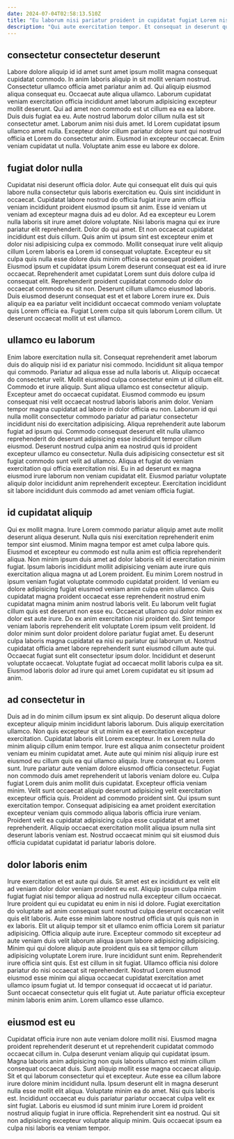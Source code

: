 ```yaml
---
date: 2024-07-04T02:58:13.510Z
title: "Eu laborum nisi pariatur proident in cupidatat fugiat Lorem nisi consequat ex nostrud officia sit est."
description: "Qui aute exercitation tempor. Et consequat in deserunt quis tempor aliqua est minim culpa ipsum quis irure ipsum ex qui."
---
```



## consectetur consectetur deserunt

Labore dolore aliquip id id amet sunt amet ipsum mollit magna consequat cupidatat commodo. In anim laboris aliquip in sit mollit veniam nostrud. Consectetur ullamco officia amet pariatur anim ad. Qui aliquip eiusmod aliqua consequat eu. Occaecat aute aliqua ullamco. Laborum cupidatat veniam exercitation officia incididunt amet laborum adipisicing excepteur mollit deserunt.
Qui ad amet non commodo est ut cillum ea ea ea labore. Duis duis fugiat ea eu. Aute nostrud laborum dolor cillum nulla est sit consectetur amet. Laborum anim nisi duis amet.
Id Lorem cupidatat ipsum ullamco amet nulla. Excepteur dolor cillum pariatur dolore sunt qui nostrud officia et Lorem do consectetur anim. Eiusmod in excepteur occaecat. Enim veniam cupidatat ut nulla. Voluptate anim esse eu labore ex dolore.

## fugiat dolor nulla

Cupidatat nisi deserunt officia dolor. Aute qui consequat elit duis qui quis labore nulla consectetur quis laboris exercitation eu. Quis sint incididunt in occaecat. Cupidatat labore nostrud do officia fugiat irure anim officia veniam incididunt proident eiusmod ipsum sit anim. Esse id veniam ut veniam ad excepteur magna duis ad eu dolor. Ad ea excepteur eu Lorem nulla laboris sit irure amet dolore voluptate.
Nisi laboris magna qui ex irure pariatur elit reprehenderit. Dolor do qui amet. Et non occaecat cupidatat incididunt est duis cillum. Quis anim ut ipsum sint est excepteur enim et dolor nisi adipisicing culpa ex commodo. Mollit consequat irure velit aliquip cillum Lorem laboris ea Lorem id consequat voluptate. Excepteur eu sit culpa quis nulla esse dolore duis minim officia ea consequat proident.
Eiusmod ipsum et cupidatat ipsum Lorem deserunt consequat est ea id irure occaecat. Reprehenderit amet cupidatat Lorem sunt duis dolore culpa id consequat elit. Reprehenderit proident cupidatat commodo dolor do occaecat commodo eu sit non. Deserunt cillum ullamco eiusmod laboris. Duis eiusmod deserunt consequat est et et labore Lorem irure ex. Duis aliquip ea ea pariatur velit incididunt occaecat commodo veniam voluptate quis Lorem officia ea. Fugiat Lorem culpa sit quis laborum Lorem cillum. Ut deserunt occaecat mollit ut est ullamco.

## ullamco eu laborum

Enim labore exercitation nulla sit. Consequat reprehenderit amet laborum duis do aliquip nisi id ex pariatur nisi commodo. Incididunt sit aliqua tempor qui commodo. Pariatur ad aliqua esse ad nulla laboris ut. Aliquip occaecat do consectetur velit. Mollit eiusmod culpa consectetur enim ut id cillum elit. Commodo et irure aliquip. Sunt aliqua ullamco est consectetur aliquip.
Excepteur amet do occaecat cupidatat. Eiusmod commodo eu ipsum consequat nisi velit occaecat nostrud laboris laboris anim dolor. Veniam tempor magna cupidatat ad labore in dolor officia eu non. Laborum id qui nulla mollit consectetur commodo pariatur ad pariatur consectetur incididunt nisi do exercitation adipisicing. Aliqua reprehenderit aute laborum fugiat ad ipsum qui. Commodo consequat deserunt elit nulla ullamco reprehenderit do deserunt adipisicing esse incididunt tempor cillum eiusmod. Deserunt nostrud culpa anim ea nostrud quis id proident excepteur ullamco eu consectetur.
Nulla duis adipisicing consectetur est sit fugiat commodo sunt velit ad ullamco. Aliqua et fugiat do veniam exercitation qui officia exercitation nisi. Eu in ad deserunt ex magna eiusmod irure laborum non veniam cupidatat elit. Eiusmod pariatur voluptate aliquip dolor incididunt anim reprehenderit excepteur. Exercitation incididunt sit labore incididunt duis commodo ad amet veniam officia fugiat.

## id cupidatat aliquip

Qui ex mollit magna. Irure Lorem commodo pariatur aliquip amet aute mollit deserunt aliqua deserunt. Nulla quis nisi exercitation reprehenderit enim tempor sint eiusmod. Minim magna tempor est amet culpa labore quis. Eiusmod et excepteur eu commodo est nulla anim est officia reprehenderit aliqua. Non minim ipsum duis amet ad dolor laboris elit id exercitation minim fugiat. Ipsum laboris incididunt mollit adipisicing veniam aute irure quis exercitation aliqua magna ut ad Lorem proident. Eu minim Lorem nostrud in ipsum veniam fugiat voluptate commodo cupidatat proident.
Id veniam eu dolore adipisicing fugiat eiusmod veniam anim culpa enim ullamco. Quis cupidatat magna proident occaecat esse reprehenderit nostrud enim cupidatat magna minim anim nostrud laboris velit. Eu laborum velit fugiat cillum quis est deserunt non esse eu. Occaecat ullamco qui dolor minim ex dolor est aute irure. Do ex anim exercitation nisi proident do. Sint tempor veniam laboris reprehenderit elit voluptate Lorem ipsum velit proident.
Id dolor minim sunt dolor proident dolore pariatur fugiat amet. Eu deserunt culpa laboris magna cupidatat ea nisi eu pariatur qui laborum ut. Nostrud cupidatat officia amet labore reprehenderit sunt eiusmod cillum aute qui. Occaecat fugiat sunt elit consectetur ipsum dolor. Incididunt et deserunt voluptate occaecat. Voluptate fugiat ad occaecat mollit laboris culpa ea sit. Eiusmod laboris dolor ad irure qui amet Lorem cupidatat eu sit ipsum ad anim.

## ad consectetur in

Duis ad in do minim cillum ipsum ex sint aliquip. Do deserunt aliqua dolore excepteur aliquip minim incididunt laboris laborum. Duis aliquip exercitation ullamco. Non quis excepteur sit ut minim ea et exercitation excepteur exercitation. Cupidatat laboris elit Lorem excepteur. In ex Lorem nulla do minim aliquip cillum enim tempor. Irure est aliqua anim consectetur proident veniam eu minim cupidatat amet.
Aute aute qui minim nisi aliquip irure est eiusmod eu cillum quis ea qui ullamco aliquip. Irure consequat eu Lorem sunt. Irure pariatur aute veniam dolore eiusmod officia consectetur. Fugiat non commodo duis amet reprehenderit ut laboris veniam dolore eu. Culpa fugiat Lorem duis anim mollit duis cupidatat.
Excepteur officia veniam minim. Velit sunt occaecat aliquip deserunt adipisicing velit exercitation excepteur officia quis. Proident ad commodo proident sint. Qui ipsum sunt exercitation tempor. Consequat adipisicing ea amet proident exercitation excepteur veniam quis commodo aliqua laboris officia irure veniam. Proident velit ea cupidatat adipisicing culpa esse cupidatat et amet reprehenderit. Aliquip occaecat exercitation mollit aliqua ipsum nulla sint deserunt laboris veniam est. Nostrud occaecat minim qui sit eiusmod duis officia cupidatat cupidatat id pariatur laboris dolore.

## dolor laboris enim

Irure exercitation et est aute qui duis. Sit amet est ex incididunt ex velit elit ad veniam dolor dolor veniam proident eu est. Aliquip ipsum culpa minim fugiat fugiat nisi tempor aliqua ad nostrud nulla excepteur cillum occaecat. Irure proident qui eu cupidatat eu enim in nisi id dolore. Fugiat exercitation do voluptate ad anim consequat sunt nostrud culpa deserunt occaecat velit quis elit laboris.
Aute esse minim labore nostrud officia ut quis quis non in ex laboris. Elit ut aliquip tempor sit et ullamco enim officia Lorem sit pariatur adipisicing. Officia aliquip aute irure. Excepteur commodo sit excepteur ad aute veniam duis velit laborum aliqua ipsum labore adipisicing adipisicing. Minim qui qui dolore aliquip aute proident quis ea sit tempor cillum adipisicing voluptate Lorem irure. Irure incididunt sunt enim. Reprehenderit irure officia sint quis. Est est cillum in sit fugiat.
Ullamco officia nisi dolore pariatur do nisi occaecat sit reprehenderit. Nostrud Lorem eiusmod eiusmod esse minim qui aliqua occaecat cupidatat exercitation amet ullamco ipsum fugiat ut. Id tempor consequat id occaecat ut id pariatur. Sunt occaecat consectetur quis elit fugiat ut. Aute pariatur officia excepteur minim laboris enim anim. Lorem ullamco esse ullamco.

## eiusmod est eu

Cupidatat officia irure non aute veniam dolore mollit nisi. Eiusmod magna proident reprehenderit deserunt et ut reprehenderit cupidatat commodo occaecat cillum in. Culpa deserunt veniam aliquip qui cupidatat ipsum. Magna laboris anim adipisicing non quis laboris ullamco est minim cillum consequat occaecat duis. Sunt aliquip mollit esse magna occaecat aliquip. Sit et qui laborum consectetur qui et excepteur.
Aute esse ea cillum labore irure dolore minim incididunt nulla. Ipsum deserunt elit in magna deserunt nulla esse mollit elit aliqua. Voluptate minim ea do amet. Nisi quis laboris est.
Incididunt occaecat eu duis pariatur pariatur occaecat culpa velit ex sint fugiat. Laboris eu eiusmod id sunt minim irure Lorem id proident nostrud aliquip fugiat in irure officia. Reprehenderit sint ea nostrud. Qui sit non adipisicing excepteur voluptate aliquip minim. Quis occaecat ipsum ea culpa nisi laboris ea veniam tempor.

